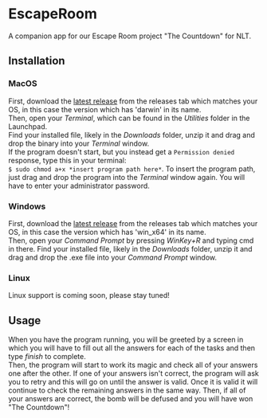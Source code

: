 # EscapeRoom
A companion app for our Escape Room project "The Countdown" for NLT.

## Installation
### MacOS
First, download the [latest release](https://github.com/GeneralNobody/EscapeRoom/releases/latest) from the releases tab which matches your OS, in this case the version which has 'darwin' in its name.  
Then, open your *Terminal*, which can be found in the *Utilities* folder in the Launchpad.  
Find your installed file, likely in the *Downloads* folder, unzip it and drag and drop the binary into your *Terminal* window.  
If the program doesn't start, but you instead get a `Permission denied` response, type this in your terminal:  
```$ sudo chmod a+x *insert program path here*```.
To insert the program path, just drag and drop the program into the *Terminal* window again. You will have to enter your administrator password.

### Windows
First, download the [latest release](https://github.com/GeneralNobody/EscapeRoom/releases/latest) from the releases tab which matches your OS, in this case the version which has 'win_x64' in its name.  
Then, open your *Command Prompt* by pressing *WinKey+R* and typing cmd in there.
Find your installed file, likely in the *Downloads* folder, unzip it and drag and drop the .exe file into your *Command Prompt* window.  

### Linux
Linux support is coming soon, please stay tuned!

## Usage
When you have the program running, you will be greeted by a screen in which you will have to fill out all the answers for each of the tasks and then type *finish* to complete.  
Then, the program will start to work its magic and check all of your answers one after the other. If one of your answers isn't correct, the program will ask you to retry and this will go on until the answer is valid. Once it is valid it will continue to check the remaining answers in the same way. Then, if all of your answers are correct, the bomb will be defused and you will have won "The Countdown"!